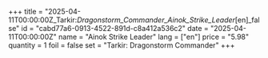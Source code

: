 +++
title = "2025-04-11T00:00:00Z_Tarkir:_Dragonstorm_Commander_Ainok_Strike_Leader_[en]_false"
id = "cabd77a6-0913-4522-891d-c8a412a536c2"
date = "2025-04-11T00:00:00Z"
name = "Ainok Strike Leader"
lang = ["en"]
price = "5.98"
quantity = 1
foil = false
set = "Tarkir: Dragonstorm Commander"
+++
